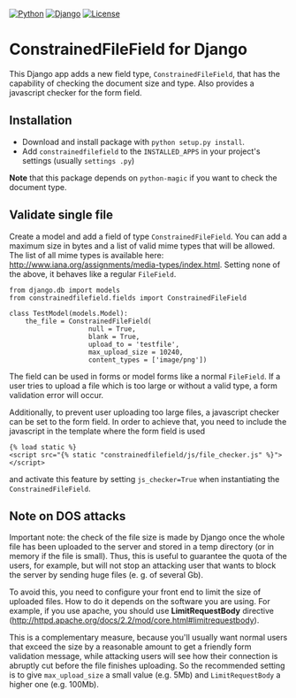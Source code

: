 [![Python](https://img.shields.io/badge/Python-3.5-blue.svg?style=flat-square)](/)
[![Django](https://img.shields.io/badge/Django-1.10-blue.svg?style=flat-square)](/)
[![License](https://img.shields.io/badge/License-BSD--3--Clause-blue.svg?style=flat-square)](/LICENSE)

# ConstrainedFileField for Django

This Django app adds a new field type, `ConstrainedFileField`, that has the
capability of checking the document size and type. Also provides a javascript checker for the 
form field.

## Installation

 * Download and install package with `python setup.py install`.
 * Add `constrainedfilefield` to the `INSTALLED_APPS` in your project's settings (usually `settings
 .py`)
 
**Note** that this package depends on `python-magic` if you want to check the document type.

## Validate single file

Create a model and add a field of type `ConstrainedFileField`. You can add a maximum size in bytes
and a list of valid mime types that will be allowed. The list of all mime types is available
here: http://www.iana.org/assignments/media-types/index.html.
Setting none of the above, it behaves like a regular `FileField`.
```
from django.db import models
from constrainedfilefield.fields import ConstrainedFileField

class TestModel(models.Model):
    the_file = ConstrainedFileField(
                    null = True,
                    blank = True,
                    upload_to = 'testfile',
                    max_upload_size = 10240,
                    content_types = ['image/png'])
```

The field can be used in forms or model forms like a normal `FileField`. If a user tries to upload
a file which is too large or without a valid type, a form validation error will occur.

Additionally, to prevent user uploading too large files, a javascript checker can be set to the 
form field. In order to achieve that, you need to include the javascript in the template where the
form field is used

    {% load static %}
    <script src="{% static "constrainedfilefield/js/file_checker.js" %}"></script>

and activate this feature by setting `js_checker=True` when instantiating the 
`ConstrainedFileField`.

## Note on DOS attacks

Important note: the check of the file size is made by Django once the whole file has been uploaded
to the server and stored in a temp directory (or in memory if the file is small). Thus, this is
useful to guarantee the quota of the users, for example, but will not stop an attacking user that
wants to block the server by sending huge files (e. g. of several Gb).

To avoid this, you need to configure your front end to limit the size of uploaded files. How to do
it depends on the software you are using. For example, if you use apache, you should use
**LimitRequestBody** directive (http://httpd.apache.org/docs/2.2/mod/core.html#limitrequestbody).

This is a complementary measure, because you'll usually want normal users that exceed the size by a
reasonable amount to get a friendly form validation message, while attacking users will see how their
connection is abruptly cut before the file finishes uploading. So the recommended setting is to give
`max_upload_size` a small value (e.g. 5Mb) and `LimitRequestBody` a higher one (e.g. 100Mb).

